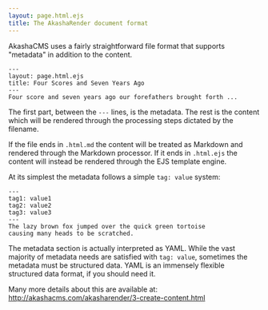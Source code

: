 ```yaml
---
layout: page.html.ejs
title: The AkashaRender document format
---
```


AkashaCMS uses a fairly straightforward file format that supports "metadata" in addition to the content.

```
---
layout: page.html.ejs
title: Four Scores and Seven Years Ago
---
Four score and seven years ago our forefathers brought forth ...
```

The first part, between the `---` lines, is the metadata.  The rest is the content which will be rendered through the processing steps dictated by the filename.  

If the file ends in `.html.md` the content will be treated as Markdown and rendered through the Markdown processor.  If it ends in `.html.ejs` the content will instead be rendered through the EJS template engine.

At its simplest the metadata follows a simple `tag: value` system:

```
---
tag1: value1
tag2: value2
tag3: value3
---
The lazy brown fox jumped over the quick green tortoise
causing many heads to be scratched.
```

The metadata section is actually interpreted as YAML.  While the vast majority of metadata needs are satisfied with `tag: value`, sometimes the metadata must be structured data.  YAML is an immensely flexible structured data format, if you should need it.

Many more details about this are available at:  http://akashacms.com/akasharender/3-create-content.html
